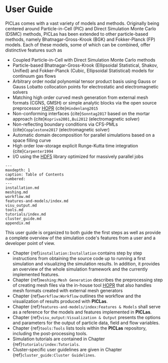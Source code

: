 # User Guide

PICLas comes with a vast variety of models and methods. Originally being centered around Particle-in-Cell (PIC) and Direct
Simulation Monte Carlo (DSMC) methods, PICLas has been extended to other particle-based methods, namely Bhatnagar-Gross-Krook (BGK)
and Fokker-Planck (FP) models.
Each of these models, some of which can be combined, offer distinctive features such as

* Coupled Particle-in-Cell with Direct Simulation Monte Carlo methods
* Particle-based Bhatnagar-Gross-Krook (Ellipsoidal Statistical, Shakov, Unified) and Fokker-Planck (Cubic, Ellipsoidal
  Statistical) models for continuum gas flows
* Arbitrary order nodal polynomial tensor product basis using Gauss or Gauss Lobatto collocation points for electrostatic and
  electromagnetic solvers
* Matching high order curved mesh generation from external mesh formats (CGNS, GMSH) or
  simple analytic blocks via the open source preprocessor [HOPR](https://github.com/hopr-framework/hopr) {cite}`Hindenlang2015`
* Non-conforming interfaces {cite}`Sonntag2017` based on the mortar approach {cite}`Kopriva2001,Bui2012` (electromagnetic solver)
* Non-reflecting boundary conditions via CFS-PMLs {cite}`Copplestone2017` (electromagnetic solver)
* Automatic domain decomposition for parallel simulations based on a space filling curve
* High order low-storage explicit Runge-Kutta time integration {cite}`Carpenter1994`
* I/O using the [HDF5](https://www.hdfgroup.org/solutions/hdf5/) library optimized for massively parallel jobs


```{toctree}
---
maxdepth: 1
caption: Table of Contents
numbered:
---
installation.md
meshing.md
workflow.md
features-and-models/index.md
visu_output.md
tools.md
tutorials/index.md
cluster_guide.md
appendix.md
```


This user guide is organized to both guide the first steps as well as provide a complete overview of
the simulation code's features from a user and a developer point of view.

* Chapter {ref}`installation:Installation` contains step by step instructions from obtaining the source
  code up to running a first simulation and visualizing the simulation results. In addition, it
  provides an overview of the whole simulation framework and the currently implemented features.
* Chapter {ref}`meshing:Mesh Generation` describes the preprocessing step of creating mesh files via the in-house tool
  [HOPR](https://github.com/hopr-framework/hopr) that also handles mesh formats created with external mesh generators
* Chapter {ref}`workflow:Workflow` outlines the workflow and the visualization of results produced with **PICLas**.
* Chapter {ref}`features-and-models/index:Features & Models` shall serve as a reference for the models and features implemented in **PICLas**.
* Chapter {ref}`visu_output:Visualization & Output` presents the options and parameters for the output of particle data, field and flow variables.
* Chapter {ref}`tools:Tools` lists tools within the **PICLas** repository, including the post-processing tools.
* Simulation tutorials are contained in Chapter {ref}`tutorials/index:Tutorials`.
* Cluster-specific user guidelines are given in Chapter {ref}`cluster_guide:Cluster Guidelines`.
